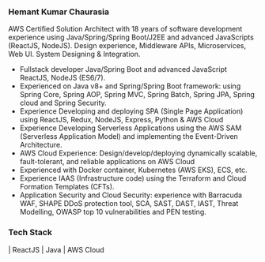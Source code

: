 ### Hemant Kumar Chaurasia
AWS Certified Solution Architect with 18 years of software development experience using Java/Spring/Spring Boot/J2EE and advanced JavaScripts (ReactJS, NodeJS). Design experience, Middleware APIs, Microservices, Web UI. System Designing & Integration.

- Fullstack developer Java/Spring Boot and advanced JavaScript ReactJS, NodeJS (ES6/7).
- Experienced on Java v8+ and Spring/Spring Boot framework: using Spring Core, Spring AOP, Spring MVC, Spring Batch, Spring JPA, Spring cloud and Spring Security.
- Experience Developing and deploying SPA (Single Page Application) using ReactJS, Redux, NodeJS, Express, Python & AWS Cloud
- Experience Developing Serverless Applications using the AWS SAM (Serverless Application Model) and implementing the Event-Driven Architecture.
- AWS Cloud Experience: Design/develop/deploying dynamically scalable, fault-tolerant, and reliable applications on AWS Cloud
- Experienced with Docker container, Kubernetes (AWS EKS), ECS, etc.
- Experience IAAS (Infrastructure code) using the Terraform and Cloud Formation Templates (CFTs).
- Application Security and Cloud Security: experience with Barracuda WAF, SHAPE DDoS protection tool, SCA, SAST, DAST, IAST, Threat Modelling, OWASP top 10 vulnerabilities and PEN testing.

### Tech Stack
| ReactJS | Java | AWS Cloud

<!--
Here are some ideas to get you started:

- 🔭 I’m currently working on ...
- 🌱 I’m currently learning ...
- 👯 I’m looking to collaborate on ...
- 🤔 I’m looking for help with ...
- 💬 Ask me about ...
- 📫 How to reach me: ...
- 😄 Pronouns: ...
- ⚡ Fun fact: ...
-->
